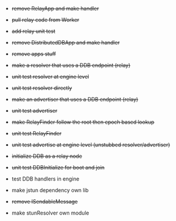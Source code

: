 - ~~remove RelayApp and make handler~~
- ~~pull relay code from Worker~~
- ~~add relay unit test~~
- ~~remove DistributedDBApp and make handler~~
- ~~remove apps stuff~~

- ~~make a resolver that uses a DDB endpoint (relay)~~
- ~~unit test resolver at engine level~~
- ~~unit test resolver directly~~
- ~~make an advertiser that uses a DDB endpoint (relay)~~
- ~~unit test advertiser~~

- ~~make RelayFinder follow the root then epoch based lookup~~
- ~~unit test RelayFinder~~

- ~~unit test advertise at engine level
  (unstubbed resolver/advertiser)~~

- ~~initialize DDB as a relay node~~
- ~~unit test DDBInitialize for boot and join~~
- test DDB handlers in engine
- make jstun dependency own lib
- ~~remove ISendableMessage~~
- make stunResolver own module
